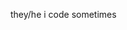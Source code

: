 they/he
i code sometimes

<!---
comfyknives/comfyknives is a ✨ special ✨ repository because its `README.md` (this file) appears on your GitHub profile.
You can click the Preview link to take a look at your changes.
--->
